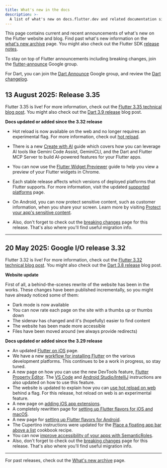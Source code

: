 ```yaml
---
title: What's new in the docs
description: >-
  A list of what's new on docs.flutter.dev and related documentation sites.
---
```


This page contains current and recent announcements
of what's new on the Flutter website and blog.
Find past what's new information on the
[what's new archive][] page.
You might also check out the
Flutter SDK [release notes][].

To stay on top of Flutter announcements including
breaking changes,
join the [flutter-announce][] Google group.

For Dart, you can join the [Dart Announce][] Google group,
and review the [Dart changelog][].

[Dart Announce]: {{site.groups}}/a/dartlang.org/g/announce
[Dart changelog]: {{site.github}}/dart-lang/sdk/blob/main/CHANGELOG.md
[flutter-announce]: {{site.groups}}/forum/#!forum/flutter-announce
[release notes]: /release/release-notes

## 13 August 2025: Release 3.35

Flutter 3.35 is live! For more information,
check out the [Flutter 3.35 technical blog post][3.35-tech].
You might also check out the [Dart 3.9 release][] blog post.

[3.35-tech]: {{site.flutter-medium}}/whats-new-in-flutter-3-35-c58ef72e3766
[Dart 3.9 release]: {{site.medium}}/dartlang/announcing-dart-3-9-ba49e8f38298

**Docs updated or added since the 3.32 release**

* Hot reload is now available on the web and no longer
  requires an experimental flag. For more information,
  check out [hot reload][].

* There is a new [Create with AI][] guide which covers
  how you can leverage AI tools like Gemini Code Assist,
  GeminiCLI, and the Dart and Flutter MCP Server to build
  AI-powered features for your Flutter apps.

* You can now use the [Flutter Widget Previewer][] guide
  to help you view a preview of your Flutter widgets in
  Chrome.

* Each stable release affects which versions of
  deployed platforms that Flutter supports.
  For more information, visit the updated
  [supported platforms][] page.

* On Android, you can now protect sensitive content,
  such as customer information, when you share your screen.
  Learn more by visiting [Protect your app's sensitive content][].

* Also, don't forget to check out the [breaking changes][bc-3.35]
  page for this release. That's also where you'll find useful
  migration info.

[Flutter Widget Previewer]: /tools/widget-previewer
[Create with AI]: /ai/create-with-ai
[bc-3.35]: /release/breaking-changes#released-in-flutter-3-35
[hot reload]: /tools/hot-reload
[Protect your app's sensitive content]: /platform-integration/android/sensitive-content
[supported platforms]: /reference/supported-platforms

---

## 20 May 2025: Google I/O release 3.32

Flutter 3.32 is live! For more information,
check out the [Flutter 3.32 technical blog post][3.32-tech].
You might also check out the [Dart 3.8 release][] blog post.

[3.32-tech]: {{site.medium}}/flutter/whats-new-in-flutter-3-32-40c1086bab6e
[Dart 3.8 release]: {{site.medium}}/dartlang/announcing-dart-3-8-724eaaec9f47

**Website update**

First of all, a behind-the-scenes rewrite of the website has
been in the works. These changes have been published incrementally,
so you might have already noticed some of them:

* Dark mode is now available
* You can now rate each page on the site with a thumbs up
  or thumbs down
* The sidenav has changed and it's (hopefully) easier to find content
* The website has been made more accessible
* Files have been moved around (we always provide redirects)

**Docs updated or added since the 3.29 release**

* An updated [Flutter on iOS][] page.
* We have a new [workflow for installing Flutter][] on the various
  development platforms. This continues to be a work in progress,
  so stay tuned.
* A new page on how you can use the new DevTools feature,
  [Flutter Property Editor][].
  The [VS Code][] and [Android Studio/IntelliJ][] instructions
  are also updated on how to use this feature.
* The website is updated to explain how
  you can [use hot reload on web][] behind a flag.
  For this release, hot reload on web is an experimental feature.
* A new page on [adding iOS app extensions][].
* A completely rewritten page for
  [setting up Flutter flavors for iOS and macOS][].
* A new page for [setting up Flutter flavors for Android][].
* The Cupertino instructions were updated for the
  [Place a floating app bar above a list][floating-app-bar]
  cookbook recipe.
* You can now
  [improve accessibility of your apps with SemanticRoles][semantic-roles].
* Also, don't forget to check out the [breaking changes][bc-3.32]
  page for this release. That's also where you'll find useful
  migration info.

[Architectural overview page]: /resources/architectural-overview
[bc-3.32]: /release/breaking-changes#released-in-flutter-3-32

[adding iOS app extensions]: /platform-integration/ios/app-extensions
[Android Studio/IntelliJ]: /tools/android-studio#property-editor
[floating-app-bar]: /cookbook/lists/floating-app-bar
[Flutter on iOS]: https://flutter.dev/multi-platform/ios
[Flutter Property Editor]: /tools/property-editor
[semantic-roles]: /ui/accessibility/web-accessibility#enhancing-accessibility-with-semantic-roles
[setting up Flutter flavors for Android]: /deployment/flavors
[setting up Flutter flavors for iOS and macOS]: /deployment/flavors-ios
[use hot reload on web]: /platform-integration/web/building#hot-reload-web
[VS Code]: /tools/vs-code#property-editor
[workflow for installing Flutter]: /install

---

For past releases, check out the
[What's new archive][] page.

[What's new archive]: /release/archive-whats-new

